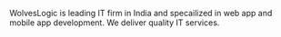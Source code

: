 WolvesLogic is leading IT firm in India and specailized in web app and mobile app development. We deliver quality IT services.

<!---
wolves-logic/wolves-logic is a ✨ special ✨ repository because its `README.md` (this file) appears on your GitHub profile.
You can click the Preview link to take a look at your changes.
--->
